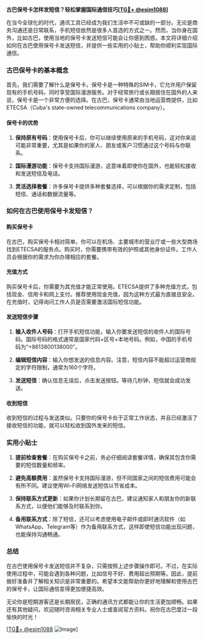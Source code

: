 **古巴保号卡怎样发短信？轻松掌握国际通信技巧[[TG💪+ @esim1088](https://t.me/s/esim1088)]**

在当今全球化的时代，通讯工具已经成为我们生活中不可或缺的一部分。无论是商务沟通还是日常联系，手机短信依然是很多人首选的方式之一。然而，当你身在国外，比如古巴，使用当地的保号卡发送短信可能会让你感到困惑。本文将详细介绍如何在古巴使用保号卡发送短信，并提供一些实用的小贴士，帮助你顺利实现国际通信。

### 古巴保号卡的基本概念

首先，我们需要了解什么是保号卡。保号卡是一种特殊的SIM卡，它允许用户保留现有的手机号码，同时享受国际漫游服务。对于经常旅行或长期居住在国外的人来说，保号卡是一个非常方便的选择。在古巴，保号卡通常由当地运营商提供，比如ETECSA（Cuba's state-owned telecommunications company）。

#### 保号卡的优势

1. **保持原有号码**：使用保号卡后，你可以继续使用原来的手机号码，这对你来说可能非常重要，尤其是如果你的家人、朋友或客户习惯通过这个号码与你联系。
   
2. **国际漫游功能**：保号卡支持国际漫游，这意味着即使你在国外，也能轻松接收和发送短信及电话。

3. **灵活选择套餐**：许多保号卡提供多种套餐选择，可以根据你的需求定制，包括短信、通话和数据流量等。

### 如何在古巴使用保号卡发短信？

#### 购买保号卡

在古巴，购买保号卡相对简单。你可以在机场、主要城市的营业厅或一些大型商场找到ETECSA的服务点。购买时，你需要携带有效的护照或其他身份证件。工作人员会根据你的需求为你办理相应的套餐。

#### 充值方式

购买保号卡后，你需要为其充值才能正常使用。ETECSA提供了多种充值方式，包括现金、信用卡和网上支付。推荐使用现金充值，因为这种方式最为直接且安全。在充值时，记得询问工作人员是否需要激活国际短信功能。

#### 发送短信步骤

1. **输入收件人号码**：打开手机短信功能，输入你要发送短信的收件人的国际号码。国际号码的格式通常是国家代码+区号+本地号码。例如，中国的手机号码为“+8613800138000”。

2. **编辑短信内容**：输入你想发送的信息内容。注意，短信内容不能超过运营商规定的字符限制，通常为160个字符。

3. **发送短信**：确认信息无误后，点击发送按钮。等待几秒钟，短信就会成功发送。

#### 收到短信

收到短信的过程与发送类似。只要你的保号卡处于正常工作状态，并且已经激活了接收短信的功能，就可以轻松收到国外发来的短信。

### 实用小贴士

1. **提前检查套餐**：在购买保号卡之前，务必仔细阅读套餐详情，确保其包含你需要的短信数量和频率。

2. **避免高额费用**：虽然保号卡支持国际漫游，但不同国家之间的短信费用可能会有所不同。建议使用Wi-Fi网络发送短信以节省成本。

3. **保持联系方式更新**：如果你计划长期留在古巴，建议通知家人和朋友你的新联系方式，以便他们能够及时联系到你。

4. **备用联系方式**：除了短信，还可以考虑使用电子邮件或即时通讯软件（如WhatsApp、Telegram等）作为备用联系方式，这样即使短信功能出现问题，也能保持沟通畅通。

### 总结

在古巴使用保号卡发送短信并不复杂，只需按照上述步骤操作即可。不过，在实际使用过程中，可能会遇到各种问题，比如信号不好、费用超出预期等。因此，提前做好准备并了解相关知识是非常重要的。希望本文能帮助你更好地理解和使用古巴的保号卡，让国际通信变得更加便捷高效。

无论你是短期游客还是长期居民，正确的通讯方式都能让你的生活更加顺畅。如果还有其他疑问，欢迎随时咨询相关专业人士或查阅官方资料。祝你在古巴度过一段愉快的时光！

[[TG💪+ @esim1088](https://t.me/s/esim1088) ![Image](https://i.postimg.cc/4NQfJmqS/Snipaste-2025-05-13-00-14-12.png)]